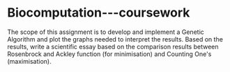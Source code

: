 # Biocomputation---coursework

The scope of this assignment is to develop and implement a Genetic Algorithm and plot the graphs needed to interpret the results. Based on the results, write a scientific essay based on the comparison results between Rosenbrock and Ackley function (for minimisation) and Counting One's (maximisation).

